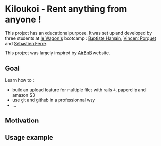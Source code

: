 # Kiloukoi - Rent anything from anyone !

This project has an educational purpose. It was set up and developed by three students at [le Wagon's](http://www.lewagon.org) bootcamp : [Baptiste Hamain](), [Vincent Porquet]() and [Sébastien Ferre]().

This project was largely inspired by [AirBnB](https://www.airbnb.fr/) website.

## Goal

Learn how to :

- build an upload feature for multiple files with rails 4, paperclip and amazon S3
- use git and github in a professionnal way 
- ...


## Motivation


## Usage example


